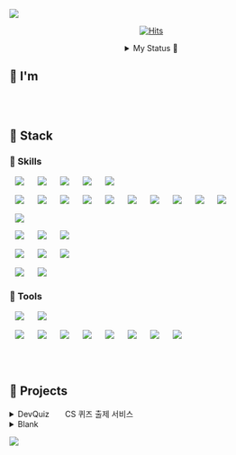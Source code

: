 ![](https://capsule-render.vercel.app/api?type=waving&height=250&color=8252f3&text=Youkam%20Jeong&section=header&fontAlignY=32&fontAlign=50&descAlignY=55&fontColor=FFFFFF&desc=H%20.%20Choi&descSize=20&descAlign=73&reversal=false)
 
<!-- ![](https://capsule-render.vercel.app/api?type=waving&height=300&color=8252f3&text=Youkam%20Jeong&fontColor=ffffff&fontAlignY=40&desc=H.%20Choi&descAlignY=50) -->
<!-- ![](https://capsule-render.vercel.app/api?type=slice&height=250&color=8252f3&text=Youkam%20Jeong&section=header&fontAlignY=32&fontAlign=71&descAlignY=46&rotate=16&fontColor=FFFFFF&desc=H.Choi&descSize=20&descAlign=90) -->


<div align = "center"> 

[![Hits](https://hits.seeyoufarm.com/api/count/incr/badge.svg?url=https%3A%2F%2Fgithub.com%2FYoukamii&count_bg=%23BD43FF&title_bg=%23555555&icon=github.svg&icon_color=%23E7E7E7&title=Visitors&edge_flat=false)](https://hits.seeyoufarm.com)  


<details>
    <summary> My Status 🦭 </summary>

<a href="https://github.com/Youkamii/github-readme-stats"> 
    <img src="https://github-readme-stats.vercel.app/api/top-langs/?username=Youkamii&layout=donut&show_icons=true&theme=material-palenight&hide_border=true&bg_color=20232a&icon_color=58A6FF&text_color=fff&title_color=58A6FF&count_private=true&exclude_repo=Face-Transfer-Application" width=37% />
</a>    
<a href="https://github.com/Youkamii/github-readme-stats"> 
  <img src="https://github-readme-stats-one-bice.vercel.app/api?username=Youkamii&show_icons=true&include_all_commits=true&count_public=true&role=OWNER,ORGANIZATION_MEMBER,COLLABORATOR&theme=material-palenight&hide_border=true&bg_color=20232a&icon_color=58A6FF&text_color=fff&title_color=58A6FF&count_private=true&exclude_repo=Face-Transfer-Application" width=57.7% />
</a>
<a href="https://github.com/Youkamii/github-readme-activity-graph">
    <img src="https://github-readme-activity-graph.vercel.app/graph?username=Youkamii&theme=react-dark&bg_color=20232a&hide_border=true&line=58A6FF&color=58A6FF" width=95%/>
</a>
<br/>

<img src="https://youkamii.github.io/Youkamii/github-contribution-grid-snake.svg" alt="GitHub Snake" />




    
</details>

</div>

## 🐬 I'm

<br/><br/>

## 🪼 Stack

### 🐳 Skills

<!-- Programming Languages -->
<img src="https://img.shields.io/badge/HTML-E34F26?style=flat-square&logo=HTML5&logoColor=white" style="height : auto; margin-left : 10px; margin-right : 10px;"/> <img src="https://img.shields.io/badge/CSS-1572B6?style=flat-square&logo=CSS3&logoColor=white" style="height : auto; margin-left : 10px; margin-right : 10px;"/> <img src="https://img.shields.io/badge/C-A8B9CC?style=flat-square&logo=C&logoColor=white" style="height : auto; margin-left : 10px; margin-right : 10px;"/> <img src="https://img.shields.io/badge/C++-00599C?style=flat-square&logo=CPLUSPLUS&logoColor=white" style="height : auto; margin-left : 10px; margin-right : 10px;"/> <img src="https://img.shields.io/badge/JAVA-007396?style=flat-square&logo=java&logoColor=white" style="height : auto; margin-left : 10px; margin-right : 10px;"/>


<!-- <img src="https://img.shields.io/badge/JAVASCRIPT-CAC532?style=flat-square&logo=JAVASCRIPT&logoColor=white" style="height : auto; margin-left : 10px; margin-right : 10px;"/> <img src="https://img.shields.io/badge/PYTHON-98FB98?style=flat-square&logo=PYTHON&logoColor=white" style="height : auto; margin-left : 10px; margin-right : 10px;"/> <img src="https://img.shields.io/badge/KOTLIN-8252f3?style=flat-square&logo=KOTLIN&logoColor=white" style="height : auto; margin-left : 10px; margin-right : 10px;"/> -->

<!-- FW LB -->
<img src="https://img.shields.io/badge/SPRING DATA JPA-77B25A?style=flat-square&logo=SPRINGDATAJPA&logoColor=white" style="height : auto; margin-left : 10px; margin-right : 10px;"/> <img src="https://img.shields.io/badge/SPRING-6DB33F?style=flat-square&logo=SPRING&logoColor=white" style="height : auto; margin-left : 10px; margin-right : 10px;"/> <img src="https://img.shields.io/badge/SPRINGBOOT-8BC34A?style=flat-square&logo=SPRINGBOOT&logoColor=white" style="height : auto; margin-left : 10px; margin-right : 10px;"/> <img src="https://img.shields.io/badge/SPRING MVC-9CCC65?style=flat-square&logo=SPRING&logoColor=white" style="height : auto; margin-left : 10px; margin-right : 10px;"/> <img src="https://img.shields.io/badge/SPRING REST API-AED581?style=flat-square&logo=SPRING&logoColor=white" style="height : auto; margin-left : 10px; margin-right : 10px;"/> <img src="https://img.shields.io/badge/SPRING SECURITY-C5E1A5?style=flat-square&logo=SPRING SECURITY&logoColor=white" style="height : auto; margin-left : 10px; margin-right : 10px;"/> <img src="https://img.shields.io/badge/SPRING BATCH-DCEDC8?style=flat-square&logo=SPRING BATCH&logoColor=white" style="height : auto; margin-left : 10px; margin-right : 10px;"/> <img src="https://img.shields.io/badge/QUERYDSL-4D4D4D?style=flat-square&logo=QUERYDSL&logoColor=white" style="height : auto; margin-left : 10px; margin-right : 10px;"/> <img src="https://img.shields.io/badge/THYMELEAF-005F0F?style=flat-square&logo=THYMELEAF&logoColor=white" style="height : auto; margin-left : 10px; margin-right : 10px;"/> <img src="https://img.shields.io/badge/BOOTSTRAP-7952B3?style=flat-square&logo=BOOTSTRAP&logoColor=white" style="height : auto; margin-left : 10px; margin-right : 10px;"/>

<!-- <img src="https://img.shields.io/badge/TYPESCRIPT-3178C6?style=flat-square&logo=TYPESCRIPT&logoColor=white" style="height : auto; margin-left : 10px; margin-right : 10px;"/> -->

<!-- API -->
<img src="https://img.shields.io/badge/GPTAPI-412991?style=flat-square&logo=OPENAI&logoColor=white" style="height : auto; margin-left : 10px; margin-right : 10px;"/>

<!-- DB -->
<img src="https://img.shields.io/badge/MYSQL-4479A1?style=flat-square&logo=MYSQL&logoColor=white" style="height : auto; margin-left : 10px; margin-right : 10px;"/> <img src="https://img.shields.io/badge/REDIS-DC382D?style=flat-square&logo=REDIS&logoColor=white" style="height : auto; margin-left : 10px; margin-right : 10px;"/> <img src="https://img.shields.io/badge/FIREBASE-FFCA28?style=flat-square&logo=FIREBASE&logoColor=white" style="height : auto; margin-left : 10px; margin-right : 10px;"/>

<!-- CI/CD -->
<img src="https://img.shields.io/badge/Jenkins-D24939?style=flat-square&logo=jenkins&logoColor=white" style="height : auto; margin-left : 10px; margin-right : 10px;"/> <img src="https://img.shields.io/badge/NGINX-009639?style=flat-square&logo=NGINX&logoColor=white" style="height : auto; margin-left : 10px; margin-right : 10px;"/> <img src="https://img.shields.io/badge/DOCKER-2496ED?style=flat-square&logo=DOCKER&logoColor=white" style="height : auto; margin-left : 10px; margin-right : 10px;"/>

<!-- <img src="https://img.shields.io/badge/KUBERNETES-326CE5?style=flat-square&logo=KUBERNETES&logoColor=white" style="height : auto; margin-left : 10px; margin-right : 10px;"/> -->

<!-- SVR TLS -->
<img src="https://img.shields.io/badge/AWS-232F3E?style=flat-square&logo=Amazon AWS&logoColor=white" style="height : auto; margin-left : 10px; margin-right : 10px;"/> <img src="https://img.shields.io/badge/GCP-4285F4?style=flat-square&logo=googlecloud&logoColor=white" style="height : auto; margin-left : 10px; margin-right : 10px;"/>

### 🪸 Tools

<!-- DEV TLS -->
<img src="https://img.shields.io/badge/INTELLIJ-000000?style=flat-square&logo=IntelliJ IDEA&logoColor=white" style="height : auto; margin-left : 10px; margin-right : 10px;"/> <img src="https://img.shields.io/badge/VSCODE-007ACC?style=flat-square&logo=Visual Studio Code&logoColor=white" style="height : auto; margin-left : 10px; margin-right : 10px;"/>

<!-- CM TLS -->
<img src="https://img.shields.io/badge/POSTMAN-FF6C37?style=flat-square&logo=POSTMAN&logoColor=white" style="height : auto; margin-left : 10px; margin-right : 10px;"/> <img src="https://img.shields.io/badge/NOTION-000000?style=flat-square&logo=NOTION&logoColor=white" style="height : auto; margin-left : 10px; margin-right : 10px;"/> <img src="https://img.shields.io/badge/ERDCLOUD-778899?style=flat-square&logo=ERDCLOUD&logoColor=white" style="height : auto; margin-left : 10px; margin-right : 10px;"/> <img src="https://img.shields.io/badge/GIT-E34F26?style=flat-square&logo=GIT&logoColor=white" style="height : auto; margin-left : 10px; margin-right : 10px;"/> <img src="https://img.shields.io/badge/GITHUB-181717?style=flat-square&logo=GITHUB&logoColor=white" style="height : auto; margin-left : 10px; margin-right : 10px;"/> <img src="https://img.shields.io/badge/GOOGLE DOCS-4285F4?style=flat-square&logo=GOOGLE DOCS&logoColor=white" style="height : auto; margin-left : 10px; margin-right : 10px;"/> <img src="https://img.shields.io/badge/DISCORD-5865F2?style=flat-square&logo=DISCORD&logoColor=white" style="height : auto; margin-left : 10px; margin-right : 10px;"/> <img src="https://img.shields.io/badge/VERCEL-000000?style=flat-square&logo=VERCEL&logoColor=white" style="height : auto; margin-left : 10px; margin-right : 10px;"/>

<br/><br/>

## 🐚 Projects

<details>
    <summary> DevQuiz　　CS 퀴즈 출제 서비스 </summary>

<div align = "center">

## DevQuiz        

</div>

<img src="https://github.com/Junghwan1106/KIOSK/blob/master/%EB%AC%B8%EC%A0%9C%2012%EA%B0%9C%20%EC%9E%88%EB%8A%94.gif?raw=true" />

<br/>

- 프로젝트 지속기간: 2023.01.04-2023.02.07
- 개발 언어: <img src="https://img.shields.io/badge/Java-007396?style=flat&logo=Java&logoColor=white" /> <img src="https://img.shields.io/badge/SPRING-FFA07A?style=flat-square&logo=SPRING&logoColor=white" style="height : auto; margin-left : 200px; margin-right : 10px;"/> <img src="https://img.shields.io/badge/react-black.svg?style=flat&logo=react&logoColor=skyblue" />
- 사용 기술: <img src="https://img.shields.io/badge/AWS-E34F26?style=flat-square&logo=Amazon AWS&logoColor=white" style="height : auto; margin-left : 200px; margin-right : 10px;"/> <img src="https://img.shields.io/badge/GPTAPI-9370DB?style=flat-square&logo=OPENAI&logoColor=white" style="height : auto; margin-left : 200px; margin-right : 10px;"/> <img src="https://img.shields.io/badge/DOCKER-9370DB?style=flat-square&logo=DOCKER&logoColor=white" style="height : auto; margin-left : 200px; margin-right : 10px;"/> <img src="https://img.shields.io/badge/SPRING BATCH-DCEDC8?style=flat-square&logo=SPRING BATCH&logoColor=white" style="height : auto; margin-left : 10px; margin-right : 10px;"/>


### 개요
개발자의, 개발자에 의한, 개발자를 위한 CS 면접 준비 퀴즈 사이트.<br>
개발자 및 개발 지망생을 위해 개발 관련 퀴즈를 4지선다 형식으로 제공합니다.<br>
팀 또는 개인으로 사용 가능하며, 비회원 및 회원(깃허브 소셜 로그인) 모두 이용 가능합니다.<br>
- [DevQuiz](https://github.com/spartaSpringTeamA6/dev-quiz-backend) 
    <br/><br/>    

</details>

<details>
    <summary> Blank </summary>  


<div align = "center">

## .

</div>

- 프로젝트 지속기간:    
- 개발 언어: 

### 개요

- [.](https://.com)
- 
    <br/><br/>
</details>


![](https://capsule-render.vercel.app/api?type=waving&height=150&color=8252f3&section=footer&fontAlignY=32&fontAlign=50&descAlignY=74&fontColor=FFFFFF&desc=Hello%20World%20🫠🫠&descSize=20&descAlign=65&reversal=false)


<!-- ![](https://capsule-render.vercel.app/api?type=slice&height=150&color=8252f3&section=footer) -->








<!-- <div style="display: flex; justify-content: space-around;"> 
  <a href="https://github.com/Youkamii/github-readme-stats">
    <img src="https://github-readme-stats.vercel.app/api/top-langs/?username=Youkamii" />
  </a>  
<a href="https://github.com/Youkamii/github-readme-stats">
    <img src="https://github-readme-stats-one-bice.vercel.app/api?username=Youkamii&show_icons=true&include_all_commits=true&count_public=true&role=OWNER,ORGANIZATION_MEMBER,COLLABORATOR" /> -->


